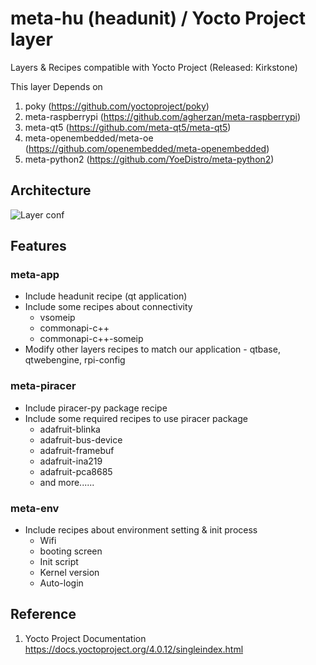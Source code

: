 # meta-hu (headunit) / Yocto Project layer

Layers & Recipes compatible with Yocto Project (Released: Kirkstone)

This layer Depends on

1. poky (https://github.com/yoctoproject/poky)
2. meta-raspberrypi (https://github.com/agherzan/meta-raspberrypi)
3. meta-qt5 (https://github.com/meta-qt5/meta-qt5)
4. meta-openembedded/meta-oe (https://github.com/openembedded/meta-openembedded)
5. meta-python2 (https://github.com/YoeDistro/meta-python2)

## Architecture
![Layer conf](https://github.com/SEA-ME-Team4/meta-hu/assets/55338823/dcfb5f03-d4bd-4815-870e-6ea0b17d06fe)

## Features

### meta-app

- Include headunit recipe (qt application)
- Include some recipes about connectivity 
    - vsomeip
    - commonapi-c++
    - commonapi-c++-someip
- Modify other layers recipes to match our application - qtbase, qtwebengine, rpi-config

### meta-piracer

- Include piracer-py package recipe
- Include some required recipes to use piracer package  
    - adafruit-blinka
    - adafruit-bus-device
    - adafruit-framebuf
    - adafruit-ina219
    - adafruit-pca8685
    - and more......

### meta-env

- Include recipes about environment setting & init process
    - Wifi
    - booting screen
    - Init script
    - Kernel version
    - Auto-login

## Reference
1. Yocto Project Documentation
https://docs.yoctoproject.org/4.0.12/singleindex.html
